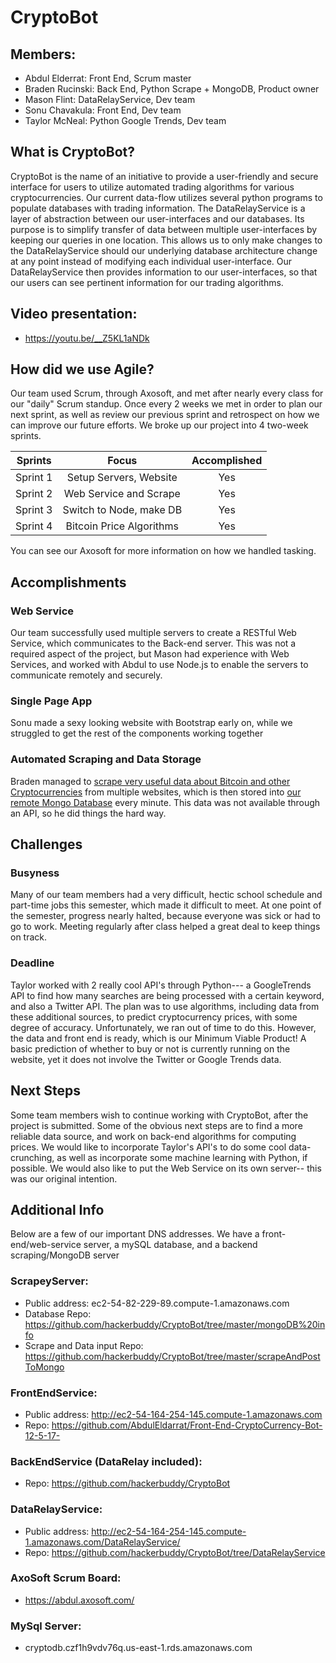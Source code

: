 # CryptoBot

## Members:
- Abdul Elderrat: Front End, Scrum master 
- Braden Rucinski: Back End, Python Scrape + MongoDB, Product owner 
- Mason Flint: DataRelayService, Dev team
- Sonu Chavakula: Front End, Dev team
- Taylor McNeal: Python Google Trends, Dev team

## What is CryptoBot?
CryptoBot is the name of an initiative to provide a user-friendly and secure interface for users to utilize automated trading algorithms for various cryptocurrencies.  Our current data-flow utilizes several python programs to populate databases with trading information.  The DataRelayService is a layer of abstraction between our user-interfaces and our databases.  Its purpose is to simplify transfer of data between multiple user-interfaces by keeping our queries in one location.  This allows us to only make changes to the DataRelayService should our underlying database architecture change at any point instead of modifying each individual user-interface.  Our DataRelayService then provides information to our user-interfaces, so that our users can see pertinent information for our trading algorithms.

## Video presentation: 
- https://youtu.be/__Z5KL1aNDk

## How did we use Agile?
Our team used Scrum, through Axosoft, and met after nearly every class for our "daily" Scrum standup. Once every 2 weeks we met in order to plan our next sprint, as well as review our previous sprint and retrospect on how we can improve our future efforts. We broke up our project into 4 two-week sprints. 

| Sprints       | Focus                   | Accomplished |
| ------------- |:----------------------: |:------------:|
| Sprint 1      | Setup Servers, Website  |     Yes      |
| Sprint 2      | Web Service and Scrape  |     Yes      |
| Sprint 3      | Switch to Node, make DB |     Yes      |
| Sprint 4      | Bitcoin Price Algorithms|     Yes      |


You can see our Axosoft for more information on how we handled tasking.


## Accomplishments
### Web Service
Our team successfully used multiple servers to create a RESTful Web Service, which communicates to the Back-end server. This was not a required aspect of the project, but Mason had experience with Web Services, and worked with Abdul to use Node.js to enable the servers to communicate remotely and securely.
### Single Page App
Sonu made a sexy looking website with Bootstrap early on, while we struggled to get the rest of the components working together
### Automated Scraping and Data Storage
Braden managed to [scrape very useful data about Bitcoin and other Cryptocurrencies](https://github.com/hackerbuddy/CryptoBot/tree/master/scrapeAndPostToMongo) from multiple websites, which is then stored into [our remote Mongo Database](https://github.com/hackerbuddy/CryptoBot/tree/master/mongoDB%20info) every minute. This data was not available through an API, so he did things the hard way. 
## Challenges
### Busyness
Many of our team members had a very difficult, hectic school schedule and part-time jobs this semester,  which made it difficult to meet. At one point of the semester, progress nearly halted, because everyone was sick or had to go to work. Meeting regularly after class helped a great deal to keep things on track.
### Deadline
Taylor worked with 2 really cool API's through Python--- a GoogleTrends API to find how many searches are being processed with a certain keyword, and also a Twitter API. The plan was to use algorithms, including data from these additional sources, to predict cryptocurrency prices, with some degree of accuracy. Unfortunately, we ran out of time to do this. However, the data and front end is ready, which is our Minimum Viable Product! A basic prediction of whether to buy or not is currently running on the website, yet it does not involve the Twitter or Google Trends data.
## Next Steps
Some team members wish to continue working with CryptoBot, after the project is submitted. Some of the obvious next steps are to find a more reliable data source, and work on back-end algorithms for computing prices. We would like to incorporate Taylor's API's to do some cool data-crunching, as well as incorporate some machine learning with Python, if possible. We would also like to put the Web Service on its own server-- this was our original intention.
## Additional Info
Below are a few of our important DNS addresses. We have a front-end/web-service server, a mySQL database, and a backend scraping/MongoDB server

### ScrapeyServer: 
- Public address:  ec2-54-82-229-89.compute-1.amazonaws.com
- Database Repo: https://github.com/hackerbuddy/CryptoBot/tree/master/mongoDB%20info
- Scrape and Data input Repo: https://github.com/hackerbuddy/CryptoBot/tree/master/scrapeAndPostToMongo
### FrontEndService: 
- Public address: http://ec2-54-164-254-145.compute-1.amazonaws.com
- Repo: https://github.com/AbdulEldarrat/Front-End-CryptoCurrency-Bot-12-5-17-
### BackEndService (DataRelay included):
- Repo: https://github.com/hackerbuddy/CryptoBot
### DataRelayService: 
- Public address: http://ec2-54-164-254-145.compute-1.amazonaws.com/DataRelayService/
- Repo: https://github.com/hackerbuddy/CryptoBot/tree/DataRelayService
### AxoSoft Scrum Board:
- https://abdul.axosoft.com/
### MySql Server: 
- cryptodb.czf1h9vdv76q.us-east-1.rds.amazonaws.com 
